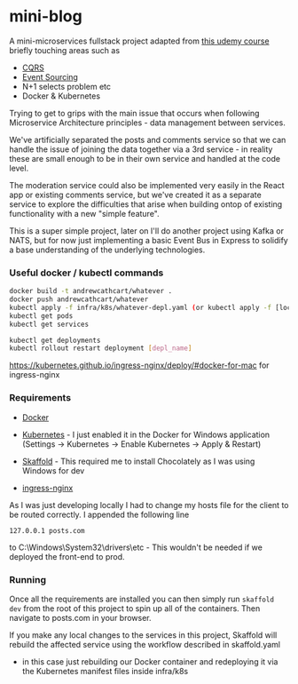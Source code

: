 # mini-blog

A mini-microservices fullstack project adapted from [this udemy course](https://www.udemy.com/course/microservices-with-node-js-and-react) briefly touching areas such as

- [CQRS](https://martinfowler.com/bliki/CQRS.html)
- [Event Sourcing](https://martinfowler.com/eaaDev/EventSourcing.html)
- N+1 selects problem etc
- Docker & Kubernetes

Trying to get to grips with the main issue that occurs when following Microservice Architecture principles - data management between services.

We've artificially separated the posts and comments service so that we can handle the issue of joining the data together via a 3rd service - in reality these are small enough to be in their own service and handled at the code level.

The moderation service could also be implemented very easily in the React app or existing comments service, but we've created it as a separate service to explore the difficulties that arise when building ontop of existing functionality with a new "simple feature".

This is a super simple project, later on I'll do another project using Kafka or NATS, but for now just implementing a basic Event Bus in Express to solidify a base understanding of the underlying technologies.

### Useful docker / kubectl commands

```bash
docker build -t andrewcathcart/whatever .
docker push andrewcathcart/whatever
kubectl apply -f infra/k8s/whatever-depl.yaml (or kubectl apply -f [loc of depl scripts] to multi deploy)
kubectl get pods
kubectl get services
```

```bash
kubectl get deployments
kubectl rollout restart deployment [depl_name]
```

https://kubernetes.github.io/ingress-nginx/deploy/#docker-for-mac for ingress-nginx

### Requirements

- [Docker](https://docs.docker.com/get-docker/)

- [Kubernetes](https://kubernetes.io/docs/setup/) - I just enabled it in the Docker for Windows application (Settings -> Kubernetes -> Enable Kubernetes -> Apply & Restart)

- [Skaffold](https://skaffold.dev/docs/install/) - This required me to install Chocolately as I was using Windows for dev

- [ingress-nginx](https://kubernetes.github.io/ingress-nginx/deploy/#docker-for-mac)

As I was just developing locally I had to change my hosts file for the client to be routed correctly. I appended the following line

```
127.0.0.1 posts.com
```

to C:\Windows\System32\drivers\etc - This wouldn't be needed if we deployed the front-end to prod.

### Running

Once all the requirements are installed you can then simply run `skaffold dev` from the root of this project to spin up all of the containers. Then navigate to posts.com in your browser.

If you make any local changes to the services in this project, Skaffold will rebuild the affected service using the workflow described in skaffold.yaml

- in this case just rebuilding our Docker container and redeploying it via the Kubernetes manifest files inside infra/k8s

